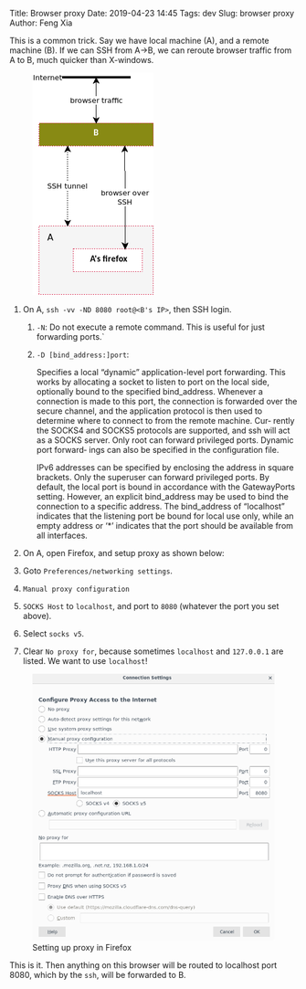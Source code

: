 Title: Browser proxy
Date: 2019-04-23 14:45
Tags: dev
Slug: browser proxy
Author: Feng Xia

This is a common trick. Say we have local machine (A), and a remote
machine (B). If we can SSH from A&rarr;B, we can reroute browser
traffic from A to B, much quicker than X-windows.

<figure class="col l4 m4 s12">
  <img src="images/browser%20proxy.png"
       class="center img-responsive">
</figure>

1. On A, `ssh -vv -ND 8080 root@<B's IP>`, then SSH login.
   
    1. `-N`: Do not execute a remote command.  This is useful for
       just forwarding ports.`
    2. `-D [bind_address:]port`:

        Specifies a local “dynamic” application-level port forwarding.  This works by
        allocating a socket to listen to port on the local side, optionally bound to
        the specified bind_address.  Whenever a connection is made to this port, the
        connection is forwarded over the secure channel, and the application protocol
        is then used to determine where to connect to from the remote machine.  Cur‐
        rently the SOCKS4 and SOCKS5 protocols are supported, and ssh will act as a
        SOCKS server.  Only root can forward privileged ports.  Dynamic port forward‐
        ings can also be specified in the configuration file.

        IPv6 addresses can be specified by enclosing the address in square brackets.
        Only the superuser can forward privileged ports.  By default, the local port
        is bound in accordance with the GatewayPorts setting.  However, an explicit
        bind_address may be used to bind the connection to a specific address.  The
        bind_address of “localhost” indicates that the listening port be bound for
        local use only, while an empty address or ‘*’ indicates that the port should
        be available from all interfaces.
   
2. On A, open Firefox, and setup proxy as shown below:
  1. Goto `Preferences/networking settings`.
  2. `Manual proxy configuration`
  3. `SOCKS Host` to `localhost`, and port to `8080` (whatever the
     port you set above).
  4. Select `socks v5`.
  5. Clear `No proxy for`, because sometimes `localhost` and
     `127.0.0.1` are listed. We want to use `localhost`!
 
<figure class="col s12">
  <img src="images/browser%20proxy%20firefox%20setting.png"
       class="center img-responsive">
  <figcaption>Setting up proxy in Firefox</figcaption>
</figure>
 
This is it. Then anything on this browser will be routed to localhost
port 8080, which by the `ssh`, will be forwarded to B.

